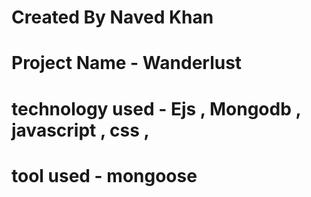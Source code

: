 # Created By Naved Khan
# Project Name - Wanderlust
# technology used - Ejs , Mongodb , javascript , css , 
# tool used - mongoose 
